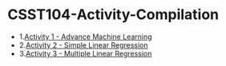 # CSST104-Activity-Compilation
<ul>
<li>1.<a href="https://github.com/sancon-simon/CSST104-Activity-Compilation/tree/main/Activity_Compilation/Activity_1_Advance_Machine_Learning_(SanconS).ipynb">Activity 1 - Advance Machine Learning</a></li>
<li>2.<a href="https://github.com/sancon-simon/CSST104-Activity_2_Simple_Linear_Regression(SanconS).ipynb">Activity 2 - Simple Linear Regression</a></li>
<li>3.<a href="https://github.com/sancon-simon/CSST104-Activity_3_Multiple_Linear_Regression(SanconS).ipynb">Activity 3 - Multiple Linear Regression</a></li>
<ul>
